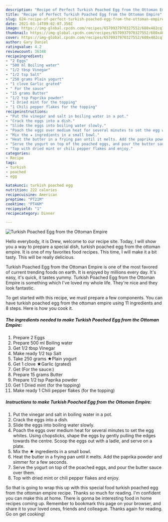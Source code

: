 ```yaml
---
description: "Recipe of Perfect Turkish Poached Egg from the Ottoman Empire"
title: "Recipe of Perfect Turkish Poached Egg from the Ottoman Empire"
slug: 624-recipe-of-perfect-turkish-poached-egg-from-the-ottoman-empire
date: 2021-03-14T09:02:07.350Z
image: https://img-global.cpcdn.com/recipes/6570937970327552/680x482cq70/turkish-poached-egg-from-the-ottoman-empire-recipe-main-photo.jpg
thumbnail: https://img-global.cpcdn.com/recipes/6570937970327552/680x482cq70/turkish-poached-egg-from-the-ottoman-empire-recipe-main-photo.jpg
cover: https://img-global.cpcdn.com/recipes/6570937970327552/680x482cq70/turkish-poached-egg-from-the-ottoman-empire-recipe-main-photo.jpg
author: Gary Daniel
ratingvalue: 4.2
reviewcount: 36348
recipeingredient:
- "2 Eggs"
- "500 ml Boiling water"
- "1/2 tbsp Vinegar"
- "1/2 tsp Salt"
- "250 grams Plain yogurt"
- "1 clove Garlic grated"
- " For the sauce"
- "15 grams Butter"
- "1/2 tsp Paprika powder"
- "1 Dried mint for the topping"
- "1 Chili pepper flakes for the topping"
recipeinstructions:
- "Put the vinegar and salt in boiling water in a pot."
- "Crack the eggs into a dish."
- "Slide the eggs into boiling water slowly."
- "Poach the eggs over medium heat for several minutes to set the egg whites. Using chopsticks, shape the eggs by gently pulling the edges towards the centre. Scoop the eggs out with a ladle, and serve on a plate."
- "Mix the ★ ingredients in a small bowl."
- "Heat the butter in a frying pan until it melts. Add the paprika powder and simmer for a few seconds."
- "Serve the yogurt on top of the poached eggs, and pour the butter sauce over them."
- "Top with dried mint or chili pepper flakes and enjoy."
categories:
- Recipe
tags:
- turkish
- poached
- egg

katakunci: turkish poached egg 
nutrition: 222 calories
recipecuisine: American
preptime: "PT21M"
cooktime: "PT46M"
recipeyield: "1"
recipecategory: Dinner

---
```



![Turkish Poached Egg from the Ottoman Empire](https://img-global.cpcdn.com/recipes/6570937970327552/680x482cq70/turkish-poached-egg-from-the-ottoman-empire-recipe-main-photo.jpg)

Hello everybody, it is Drew, welcome to our recipe site. Today, I will show you a way to prepare a special dish, turkish poached egg from the ottoman empire. It is one of my favorites food recipes. This time, I will make it a bit tasty. This will be really delicious.

Turkish Poached Egg from the Ottoman Empire is one of the most favored of current trending foods on earth. It is enjoyed by millions every day. It's easy, it's quick, it tastes yummy. Turkish Poached Egg from the Ottoman Empire is something which I've loved my whole life. They're nice and they look fantastic.




To get started with this recipe, we must prepare a few components. You can have turkish poached egg from the ottoman empire using 11 ingredients and 8 steps. Here is how you cook it.

<!--inarticleads1-->

##### The ingredients needed to make Turkish Poached Egg from the Ottoman Empire:

1. Prepare 2 Eggs
1. Prepare 500 ml Boiling water
1. Get 1/2 tbsp Vinegar
1. Make ready 1/2 tsp Salt
1. Take 250 grams ★Plain yogurt
1. Get 1 clove ★Garlic (grated)
1. Get  (For the sauce:)
1. Prepare 15 grams Butter
1. Prepare 1/2 tsp Paprika powder
1. Get 1 Dried mint (for the topping)
1. Make ready 1 Chili pepper flakes (for the topping)




<!--inarticleads2-->

##### Instructions to make Turkish Poached Egg from the Ottoman Empire:

1. Put the vinegar and salt in boiling water in a pot.
1. Crack the eggs into a dish.
1. Slide the eggs into boiling water slowly.
1. Poach the eggs over medium heat for several minutes to set the egg whites. Using chopsticks, shape the eggs by gently pulling the edges towards the centre. Scoop the eggs out with a ladle, and serve on a plate.
1. Mix the ★ ingredients in a small bowl.
1. Heat the butter in a frying pan until it melts. Add the paprika powder and simmer for a few seconds.
1. Serve the yogurt on top of the poached eggs, and pour the butter sauce over them.
1. Top with dried mint or chili pepper flakes and enjoy.




So that is going to wrap this up with this special food turkish poached egg from the ottoman empire recipe. Thanks so much for reading. I'm confident you can make this at home. There is gonna be interesting food in home recipes coming up. Remember to bookmark this page on your browser, and share it to your loved ones, friends and colleague. Thanks again for reading. Go on get cooking!
